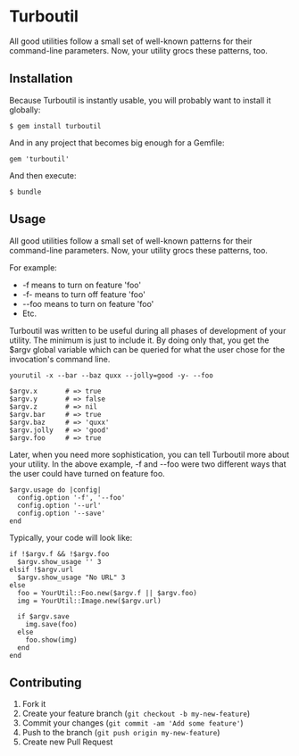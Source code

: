 # Turboutil

All good utilities follow a small set of well-known patterns for their
command-line parameters.  Now, your utility grocs these patterns, too.

## Installation

Because Turboutil is instantly usable, you will probably want to install it
globally:

    $ gem install turboutil

And in any project that becomes big enough for a Gemfile:

    gem 'turboutil'

And then execute:

    $ bundle

## Usage

All good utilities follow a small set of well-known patterns for their
command-line parameters.  Now, your utility grocs these patterns, too.

For example:

* -f means to turn on feature 'foo'
* -f- means to turn off feature 'foo'
* --foo means to turn on feature 'foo'
* Etc.

Turboutil was written to be useful during all phases of development of
your utility.  The minimum is just to include it.  By doing only that, 
you get the $argv global variable which can be queried for what the user
chose for the invocation's command line.

    yourutil -x --bar --baz quxx --jolly=good -y- --foo

    $argv.x       # => true
    $argv.y       # => false
    $argv.z       # => nil
    $argv.bar     # => true
    $argv.baz     # => 'quxx'
    $argv.jolly   # => 'good'
    $argv.foo     # => true

Later, when you need more sophistication, you can tell Turboutil more
about your utility.  In the above example, -f and --foo were two different
ways that the user could have turned on feature foo.

    $argv.usage do |config|
      config.option '-f', '--foo'
      config.option '--url'
      config.option '--save'
    end

Typically, your code will look like:

    if !$argv.f && !$argv.foo
      $argv.show_usage '' 3
    elsif !$argv.url
      $argv.show_usage "No URL" 3
    else
      foo = YourUtil::Foo.new($argv.f || $argv.foo)
      img = YourUtil::Image.new($argv.url)

      if $argv.save
        img.save(foo)
      else
        foo.show(img)
      end
    end
    

## Contributing

1. Fork it
2. Create your feature branch (`git checkout -b my-new-feature`)
3. Commit your changes (`git commit -am 'Add some feature'`)
4. Push to the branch (`git push origin my-new-feature`)
5. Create new Pull Request
